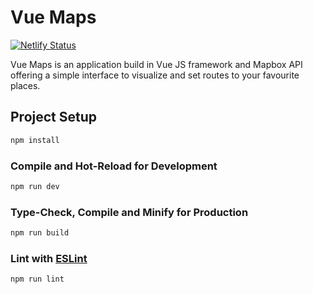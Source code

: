 # Vue Maps
[![Netlify Status](https://api.netlify.com/api/v1/badges/e835a322-2ee3-4e26-9299-d82e3c5f0a8f/deploy-status)](https://app.netlify.com/sites/vuemaps/deploys)

Vue Maps is an application build in Vue JS framework and Mapbox API offering a simple interface to visualize and set routes to your favourite places.

## Project Setup

```sh
npm install
```

### Compile and Hot-Reload for Development

```sh
npm run dev
```

### Type-Check, Compile and Minify for Production

```sh
npm run build
```

### Lint with [ESLint](https://eslint.org/)

```sh
npm run lint
```
